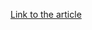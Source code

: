 [Link to the article](https://0ffset.net/reverse-engineering/malware-analysis/reversing-hancitor-again)
